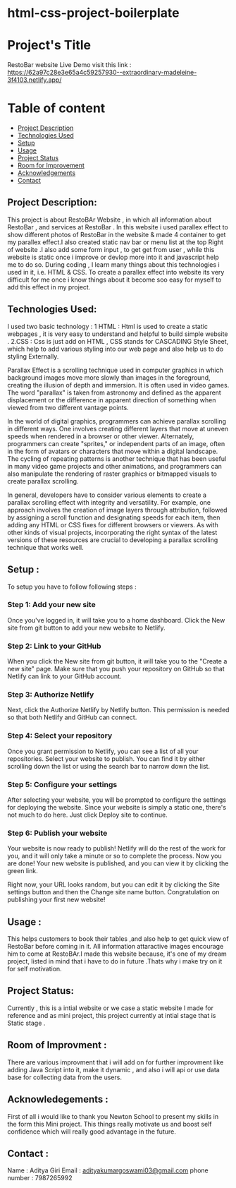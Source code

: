 # html-css-project-boilerplate
# Project's Title
RestoBar website 
Live Demo visit this link : https://62a97c28e3e65a4c59257930--extraordinary-madeleine-3f4103.netlify.app/

# Table of content
* [Project Description](#Project-Description)
* [Technologies Used](#technologies-used)
* [Setup](#setup)
* [Usage](#usage)
* [Project Status](#project-status)
* [Room for Improvement](#room-for-improvement)
* [Acknowledgements](#acknowledgements)
* [Contact](#contact)

## Project Description:
This project is about RestoBAr Website , in which all information about RestoBar , and services at RestoBar . In this website i used parallex effect to show different photos of RestoBar in the website & made 4 container to get my parallex effect.I also created static nav bar or menu list at the top  Right of  website .I also add some form input , to get get from user , while this website is static once i improve or devlop more into it and javascript help me to do so.
During coding , I learn many things about this technologies i used in it, i.e. HTML & CSS. To create a parallex effect into website its very difficult for me once i  know things about it become soo easy for myself to add this effect in my project.

## Technologies Used:
I used two basic technology :
1 HTML : Html is used to create a static webpages , it is very easy to understand and helpful to build simple website .
2.CSS : Css is just add on HTML , CSS stands for CASCADING Style Sheet, which help to add various styling into our web page and also help us to do styling Externally.

Parallax Effect  is a scrolling technique used in computer graphics in which background images move more slowly than images in the foreground, creating the illusion of depth and immersion. It is often used in video games.
The word "parallax" is taken from astronomy and defined as the apparent displacement or the difference in apparent direction of something when viewed from two different vantage points.

In the world of digital graphics, programmers can achieve parallax scrolling in different ways. One involves creating different layers that move at uneven speeds when rendered in a browser or other viewer. Alternately, programmers can create "sprites," or independent parts of an image, often in the form of avatars or characters that move within a digital landscape. The cycling of repeating patterns is another technique that has been useful in many video game projects and other animations, and programmers can also manipulate the rendering of raster graphics or bitmapped visuals to create parallax scrolling.

In general, developers have to consider various elements to create a parallax scrolling effect with integrity and versatility. For example, one approach involves the creation of image layers through attribution, followed by assigning a scroll function and designating speeds for each item, then adding any HTML or CSS fixes for different browsers or viewers. As with other kinds of visual projects, incorporating the right syntax of the latest versions of these resources are crucial to developing a parallax scrolling technique that works well.
 
## Setup :
To setup you have to follow following steps :
### Step 1: Add your new site
Once you've logged in, it will take you to a home dashboard. Click the New site from git button to add your new website to Netlify.
### Step 2: Link to your GitHub
When you click the New site from git button, it will take you to the "Create a new site" page. Make sure that you push your repository on GitHub so that Netlify can link to your GitHub account.

### Step 3: Authorize Netlify
Next, click the Authorize Netlify by Netlify button. This permission is needed so that both Netlify and GitHub can connect.

### Step 4: Select your repository
Once you grant permission to Netlify, you can see a list of all your repositories. Select your website to publish. You can find it by either scrolling down the list or using the search bar to narrow down the list.

### Step 5: Configure your settings
After selecting your website, you will be prompted to configure the settings for deploying the website. Since your website is simply a static one, there's not much to do here. Just click Deploy site to continue.

### Step 6: Publish your website
Your website is now ready to publish! Netlify will do the rest of the work for you, and it will only take a minute or so to complete the process.
Now you are done! Your new website is published, and you can view it by clicking the green link.

Right now, your URL looks random, but you can edit it by clicking the Site settings button and then the Change site name button.
Congratulation on publishing your first new website!
 
## Usage :
This helps customers to book their tables ,and also help to get  quick view of RestoBar before coming in it. All information  attaractive images encourage him to come at RestoBAr.I made this website because, it's one of my dream project, listed in mind that i have to do in future .Thats why i make try on it for self motivation.

## Project Status:
Currently , this is a intial website or we case a static website  I made for reference and as mini project, this project currently at intial stage that is Static stage .

## Room of Improvment :
There are various improvment that i will add on for further improvment like adding Java Script into it, make it dynamic , and also i will api or use data base for collecting data from the users.

## Acknowledegements :
First of all i would like to thank you Newton School to present my skills in the form this Mini project. This things really motivate us and boost self confidence which will really good advantage in the future.

## Contact :
Name : Aditya Giri
Email : adityakumargoswami03@gmail.com
phone number : 7987265992 
